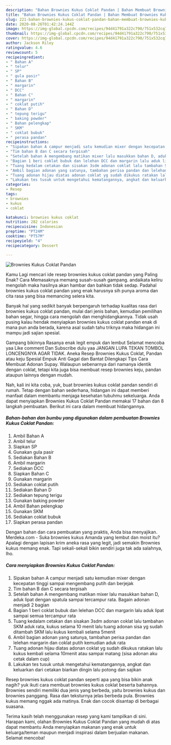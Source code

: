 ```yaml
---
description: "Bahan Brownies Kukus Coklat Pandan | Bahan Membuat Brownies Kukus Coklat Pandan Yang Sedap"
title: "Bahan Brownies Kukus Coklat Pandan | Bahan Membuat Brownies Kukus Coklat Pandan Yang Sedap"
slug: 221-bahan-brownies-kukus-coklat-pandan-bahan-membuat-brownies-kukus-coklat-pandan-yang-sedap
date: 2020-08-26T01:42:24.144Z
image: https://img-global.cpcdn.com/recipes/94d41791a322c790/751x532cq70/brownies-kukus-coklat-pandan-foto-resep-utama.jpg
thumbnail: https://img-global.cpcdn.com/recipes/94d41791a322c790/751x532cq70/brownies-kukus-coklat-pandan-foto-resep-utama.jpg
cover: https://img-global.cpcdn.com/recipes/94d41791a322c790/751x532cq70/brownies-kukus-coklat-pandan-foto-resep-utama.jpg
author: Jackson Riley
ratingvalue: 4.6
reviewcount: 5
recipeingredient:
- " Bahan A"
- " telur"
- " SP"
- " gula pasir"
- " Bahan B"
- " margarin"
- " DCC"
- " Bahan C"
- " margarin"
- " coklat putih"
- " Bahan D"
- " tepung terigu"
- " baking powder"
- " Bahan pelengkap"
- " SKM"
- " coklat bubuk"
- " perasa pandan"
recipeinstructions:
- "Sipakan bahan A campur menjadi satu kemudian mixer dengan kecepatan tinggi sampai mengembang putih dan berjejak"
- "Tim bahan B dan C secara terpisah"
- "Setelah bahan A mengembang matikan mixer lalu masukkan bahan D, aduk lipat dengan spatula sampai tercampur rata. Bagain adonan menjadi 2 bagian"
- "Bagian 1 beri coklat bubuk dan lelehan DCC dan margarin lalu aduk lipat sampai semua tercampur rata"
- "Tuang kedalam cetakan dan sisakan 3sdm adonan coklat lalu tambahan SKM aduk rata, kukus selama 10 menit lalu tuang adonan sisa yg sudah ditambah SKM lalu kukus kembali selama 5menit"
- "Ambil bagian adonan yang satunya, tambahan perisa pandan dan lelehan margarin dan coklat putih kemudian aduk rata"
- "Tuang adonan hijau diatas adonan coklat yg sudah dikukus ratakan lalu kukus kembali selama 10menit atau sampai matang (sisa adonan aku cetak dalam cup)"
- "Lakukan tes tusuk untuk mengetahui kematangannya, angkat dan keluarkan dari cetakan biarkan dingin lalu potong dan sajikan"
categories:
- Resep
tags:
- brownies
- kukus
- coklat

katakunci: brownies kukus coklat 
nutrition: 282 calories
recipecuisine: Indonesian
preptime: "PT24M"
cooktime: "PT57M"
recipeyield: "4"
recipecategory: Dessert

---
```



![Brownies Kukus Coklat Pandan](https://img-global.cpcdn.com/recipes/94d41791a322c790/751x532cq70/brownies-kukus-coklat-pandan-foto-resep-utama.jpg)

Kamu Lagi mencari ide resep brownies kukus coklat pandan yang Paling Enak? Cara Memasaknya memang susah-susah gampang. andaikata keliru mengolah maka hasilnya akan hambar dan bahkan tidak sedap. Padahal brownies kukus coklat pandan yang enak harusnya sih punya aroma dan cita rasa yang bisa memancing selera kita.

Banyak hal yang sedikit banyak berpengaruh terhadap kualitas rasa dari brownies kukus coklat pandan, mulai dari jenis bahan, kemudian pemilihan bahan segar, hingga cara mengolah dan menghidangkannya. Tidak usah pusing kalau hendak menyiapkan brownies kukus coklat pandan enak di mana pun anda berada, karena asal sudah tahu triknya maka hidangan ini mampu jadi sajian spesial.

Gampang bikinnya Rasanya enak legit empuk dan lembut Selamat mencoba yaa Like comment Dan Subscribe dulu yaa JANGAN LUPA TEKAN TOMBOL LONCENGNYA AGAR TIDAK. Aneka Resep Brownies Kukus Coklat, Pandan atau keju Spesial Empuk Anti Gagal dan Bantat Dilengkapi Tips Cara Membuat Adonan Supay. Walaupun sebenarnya dari namanya identik dengan coklat, tetapi kita juga bisa membuat resep brownies keju, pandan ataupun lainnya dengan mudah.


Nah, kali ini kita coba, yuk, buat brownies kukus coklat pandan sendiri di rumah. Tetap dengan bahan sederhana, hidangan ini dapat memberi manfaat dalam membantu menjaga kesehatan tubuhmu sekeluarga. Anda dapat menyiapkan Brownies Kukus Coklat Pandan memakai 17 bahan dan 8 langkah pembuatan. Berikut ini cara dalam membuat hidangannya.

<!--inarticleads1-->

##### Bahan-bahan dan bumbu yang digunakan dalam pembuatan Brownies Kukus Coklat Pandan:

1. Ambil  Bahan A
1. Ambil  telur
1. Siapkan  SP
1. Gunakan  gula pasir
1. Sediakan  Bahan B
1. Ambil  margarin
1. Sediakan  DCC
1. Siapkan  Bahan C
1. Gunakan  margarin
1. Sediakan  coklat putih
1. Sediakan  Bahan D
1. Sediakan  tepung terigu
1. Gunakan  baking powder
1. Ambil  Bahan pelengkap
1. Gunakan  SKM
1. Sediakan  coklat bubuk
1. Siapkan  perasa pandan


Dengan bahan dan cara pembuatan yang praktis, Anda bisa menyajikan. Merdeka.com - Suka brownies kukus Amanda yang lembut dan moist itu? Apalagi dengan lapisan krim aneka rasa yang legit, jadi semakin Brownies kukus memang enak. Tapi sekali-sekali bikin sendiri juga tak ada salahnya, lho. 

<!--inarticleads2-->

##### Cara menyiapkan Brownies Kukus Coklat Pandan:

1. Sipakan bahan A campur menjadi satu kemudian mixer dengan kecepatan tinggi sampai mengembang putih dan berjejak
1. Tim bahan B dan C secara terpisah
1. Setelah bahan A mengembang matikan mixer lalu masukkan bahan D, aduk lipat dengan spatula sampai tercampur rata. Bagain adonan menjadi 2 bagian
1. Bagian 1 beri coklat bubuk dan lelehan DCC dan margarin lalu aduk lipat sampai semua tercampur rata
1. Tuang kedalam cetakan dan sisakan 3sdm adonan coklat lalu tambahan SKM aduk rata, kukus selama 10 menit lalu tuang adonan sisa yg sudah ditambah SKM lalu kukus kembali selama 5menit
1. Ambil bagian adonan yang satunya, tambahan perisa pandan dan lelehan margarin dan coklat putih kemudian aduk rata
1. Tuang adonan hijau diatas adonan coklat yg sudah dikukus ratakan lalu kukus kembali selama 10menit atau sampai matang (sisa adonan aku cetak dalam cup)
1. Lakukan tes tusuk untuk mengetahui kematangannya, angkat dan keluarkan dari cetakan biarkan dingin lalu potong dan sajikan


Resep brownies kukus coklat pandan seperti apa yang bisa bikin anak nagih? yuk ikuti cara membuat brownies kukus coklat beserta bahannya. Brownies sendiri memiliki dua jenis yang berbeda, yaitu brownies kukus dan brownies panggang. Rasa dan teksturnya jelas berbeda pula. Brownies kukus memang nggak ada matinya. Enak dan cocok disantap di berbagai suasana. 

Terima kasih telah menggunakan resep yang kami tampilkan di sini. Harapan kami, olahan Brownies Kukus Coklat Pandan yang mudah di atas dapat membantu Anda menyiapkan makanan yang enak untuk keluarga/teman maupun menjadi inspirasi dalam berjualan makanan. Selamat mencoba!
